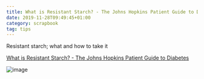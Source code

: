 ```yaml
---
title: What is Resistant Starch? - The Johns Hopkins Patient Guide to Diabetes
date: 2019-11-28T09:49:45+01:00
category: scrapbook
tag: tips
---
```


Resistant starch; what and how to take it

[What is Resistant Starch? - The Johns Hopkins Patient Guide to Diabetes](http://hopkinsdiabetesinfo.org/what-is-resistant-starch/)

![image](http://hopkinsdiabetesinfo.org/wp-content/uploads/2017/11/Did-you-Know-52660386_Double-1024x759.jpg)